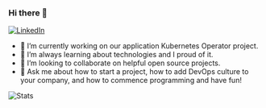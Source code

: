 ### Hi there 👋

[![LinkedIn](https://img.shields.io/badge/linkedin-%230077B5.svg?style=for-the-badge&logo=linkedin&logoColor=white)](https://www.linkedin.com/in/milad-yarmohammadi/)

- 🔭 I’m currently working on our application Kubernetes Operator project.
- 🌱 I’m always learning about technologies and I proud of it.
- 👯 I’m looking to collaborate on helpful open source projects.
- 💬 Ask me about how to start a project, how to add DevOps culture to your company, and how to commence programming and have fun!

![Stats](https://github-readme-stats.vercel.app/api?username=MiladYarmohammadi&include_all_commits=true&theme=merko)
